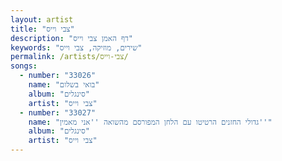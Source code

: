 ```yaml
---
layout: artist
title: "צבי וייס"
description: "דף האמן צבי וייס"
keywords: "שירים, מוזיקה, צבי וייס"
permalink: /artists/צבי-וייס/
songs:
  - number: "33026"
    name: "בואי בשלום"
    album: "סינגלים"
    artist: "צבי וייס"
  - number: "33027"
    name: "גדולי החזנים הרטיטו עם הלחן המפורסם מהשואה ''אני מאמין''"
    album: "סינגלים"
    artist: "צבי וייס"
---
```

